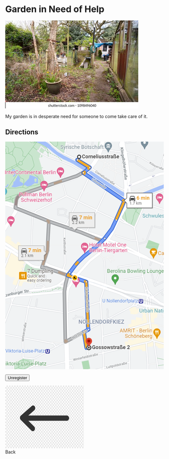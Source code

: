 # Garden in Need of Help

![job](../imgs/jobimg.jpg)

My garden is in desperate need for someone to come take care of it.

## Directions
![path](../imgs/jobpath.PNG)

<button onclick="window.location.href='./job';">Unregister</button>

<div>
<a href="map">
<img src="../imgs/backarrow.png" alt="Back" class="backarrow" width="250" height="200">
</a>
</div>
<div class="map"> Back </div>